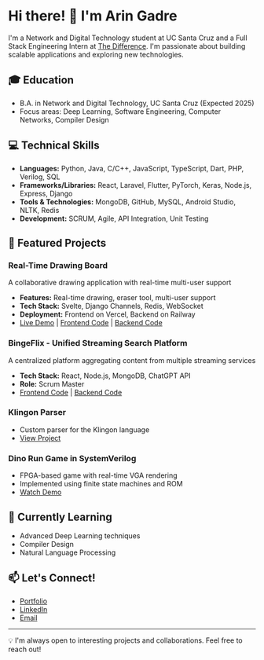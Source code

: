 # Hi there! 👋 I'm Arin Gadre

I'm a Network and Digital Technology student at UC Santa Cruz and a Full Stack Engineering Intern at [The Difference](https://thedifferenceapp.com/). I'm passionate about building scalable applications and exploring new technologies.

## 🎓 Education
- B.A. in Network and Digital Technology, UC Santa Cruz (Expected 2025)
- Focus areas: Deep Learning, Software Engineering, Computer Networks, Compiler Design

## 💻 Technical Skills
- **Languages:** Python, Java, C/C++, JavaScript, TypeScript, Dart, PHP, Verilog, SQL
- **Frameworks/Libraries:** React, Laravel, Flutter, PyTorch, Keras, Node.js, Express, Django
- **Tools & Technologies:** MongoDB, GitHub, MySQL, Android Studio, NLTK, Redis
- **Development:** SCRUM, Agile, API Integration, Unit Testing

## 🚀 Featured Projects

### Real-Time Drawing Board
A collaborative drawing application with real-time multi-user support
- **Features:** Real-time drawing, eraser tool, multi-user support
- **Tech Stack:** Svelte, Django Channels, Redis, WebSocket
- **Deployment:** Frontend on Vercel, Backend on Railway
- [Live Demo](https://real-time-drawing-board.vercel.app/) | [Frontend Code](https://github.com/aringadre76/real-time-drawing-board-frontend) | [Backend Code](https://github.com/aringadre76/real-time-drawing-board-backend-deploy)

### BingeFlix - Unified Streaming Search Platform
A centralized platform aggregating content from multiple streaming services
- **Tech Stack:** React, Node.js, MongoDB, ChatGPT API
- **Role:** Scrum Master
- [Frontend Code](https://github.com/aringadre76/bingeflix-frontend) | [Backend Code](https://github.com/aringadre76/bingeflix-backend)

### Klingon Parser
- Custom parser for the Klingon language
- [View Project](https://github.com/aringadre76/KlingonParser)

### Dino Run Game in SystemVerilog
- FPGA-based game with real-time VGA rendering
- Implemented using finite state machines and ROM
- [Watch Demo](https://www.youtube.com/shorts/A_kBcON_fjk)

## 🌱 Currently Learning
- Advanced Deep Learning techniques
- Compiler Design
- Natural Language Processing

## 📫 Let's Connect!
- [Portfolio](https://aringadre76.github.io/)
- [LinkedIn](https://www.linkedin.com/in/arin-gadre/)
- [Email](mailto:aringadre@gmail.com)

---
💡 I'm always open to interesting projects and collaborations. Feel free to reach out!